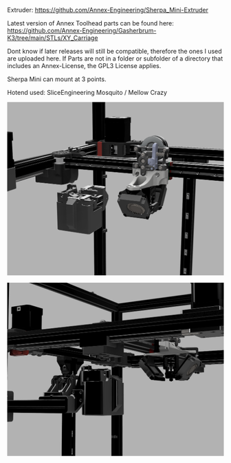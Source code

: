 
Extruder: https://github.com/Annex-Engineering/Sherpa_Mini-Extruder

Latest version of Annex Toolhead parts can be found here: https://github.com/Annex-Engineering/Gasherbrum-K3/tree/main/STLs/XY_Carriage

Dont know if later releases will still be compatible, therefore the ones I used are uploaded here.
If Parts are not in a folder or subfolder of a directory that includes an Annex-License, the GPL3 License applies. 

Sherpa Mini can mount at 3 points.

Hotend used: SliceEngineering Mosquito / Mellow Crazy

![front.png](./img/front.png)

![side.png](./img/side.png)